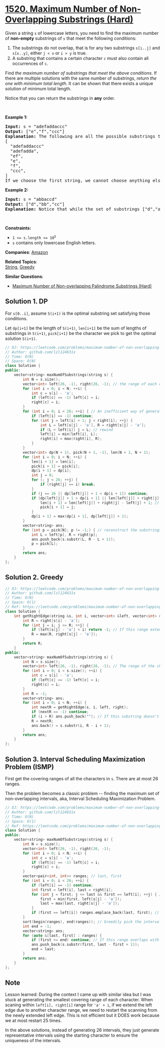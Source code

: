 # [1520. Maximum Number of Non-Overlapping Substrings (Hard)](https://leetcode.com/problems/maximum-number-of-non-overlapping-substrings)

<p>Given a string <code>s</code> of lowercase letters, you need to find the maximum number of <strong>non-empty</strong> substrings of <code>s</code> that meet the following conditions:</p>
<ol>
	<li>The substrings do not overlap, that is for any two substrings <code>s[i..j]</code> and <code>s[x..y]</code>, either <code>j &lt; x</code> or <code>i &gt; y</code> is true.</li>
	<li>A substring that contains a certain character <code>c</code> must also contain all occurrences of <code>c</code>.</li>
</ol>
<p>Find <em>the maximum number of substrings that meet the above conditions</em>. If there are multiple solutions with the same number of substrings, <em>return the one with minimum total length. </em>It can be shown that there exists a unique solution of minimum total length.</p>
<p>Notice that you can return the substrings in <strong>any</strong> order.</p>
<p>&nbsp;</p>
<p><strong class="example">Example 1:</strong></p>
<pre><strong>Input:</strong> s = "adefaddaccc"
<strong>Output:</strong> ["e","f","ccc"]
<b>Explanation:</b>&nbsp;The following are all the possible substrings that meet the conditions:
[
&nbsp; "adefaddaccc"
&nbsp; "adefadda",
&nbsp; "ef",
&nbsp; "e",
  "f",
&nbsp; "ccc",
]
If we choose the first string, we cannot choose anything else and we'd get only 1. If we choose "adefadda", we are left with "ccc" which is the only one that doesn't overlap, thus obtaining 2 substrings. Notice also, that it's not optimal to choose "ef" since it can be split into two. Therefore, the optimal way is to choose ["e","f","ccc"] which gives us 3 substrings. No other solution of the same number of substrings exist.
</pre>
<p><strong class="example">Example 2:</strong></p>
<pre><strong>Input:</strong> s = "abbaccd"
<strong>Output:</strong> ["d","bb","cc"]
<b>Explanation: </b>Notice that while the set of substrings ["d","abba","cc"] also has length 3, it's considered incorrect since it has larger total length.
</pre>
<p>&nbsp;</p>
<p><strong>Constraints:</strong></p>
<ul>
	<li><code>1 &lt;= s.length &lt;= 10<sup>5</sup></code></li>
	<li><code>s</code> contains only lowercase English letters.</li>
</ul>

**Companies**:
[Amazon](https://leetcode.com/company/amazon)

**Related Topics**:  
[String](https://leetcode.com/tag/string/), [Greedy](https://leetcode.com/tag/greedy/)

**Similar Questions**:
* [Maximum Number of Non-overlapping Palindrome Substrings (Hard)](https://leetcode.com/problems/maximum-number-of-non-overlapping-palindrome-substrings/)

## Solution 1. DP

For `s[0..i]`, assume `S(i+1)` is the optimal substring set satisfying those conditions.

Let `dp[i+1]` be the length of `S(i+1)`, `len[i+1]` be the sum of lengths of substrings in `S(i+1)`, `pick[i+1]` be the character we pick to get the optimal solution `S(i+1)`.

```cpp
// OJ: https://leetcode.com/problems/maximum-number-of-non-overlapping-substrings/
// Author: github.com/lzl124631x
// Time: O(N)
// Space: O(N)
class Solution {
public:
    vector<string> maxNumOfSubstrings(string s) {
        int N = s.size();
        vector<int> left(26, -1), right(26, -1); // the range of each character
        for (int i = 0; i < N; ++i) {
            int c = s[i] - 'a';
            if (left[c] == -1) left[c] = i;
            right[c] = i;
        }
        for (int i = 0; i < 26; ++i) { // An inefficient way of generating the ranges satisfying condition 2.
            if (left[i] == -1) continue;
            for (int j = left[i] + 1; j < right[i]; ++j) {
                int L = left[s[j] - 'a'], R = right[s[j] - 'a'];
                if (L < left[i]) j = L; // rewind
                left[i] = min(left[i], L);
                right[i] = max(right[i], R);
            }
        }
        vector<int> dp(N + 1), pick(N + 1, -1), len(N + 1, N + 1);
        for (int i = 0; i < N; ++i) {
            len[i + 1] = len[i];
            pick[i + 1] = pick[i];
            dp[i + 1] = dp[i];
            int j = 0;
            for (; j < 26; ++j) {
                if (right[j] == i) break;
            }
            if (j == 26 || dp[left[j]] + 1 < dp[i + 1]) continue;
            if (dp[left[j]] + 1 > dp[i + 1] || len[left[j]] + right[j] - left[j] + 1 < len[i]) {
                len[i + 1] = len[left[j]] + right[j] - left[j] + 1; // find a better choice, update the choice.
                pick[i + 1] = j;
            }
            dp[i + 1] = max(dp[i + 1], dp[left[j]] + 1);
        }
        vector<string> ans;
        for (int p = pick[N]; p != -1;) { // reconstruct the substrings.
            int L = left[p], R = right[p];
            ans.push_back(s.substr(L, R - L + 1));
            p = pick[L];
        }
        return ans;
    }
};
```
## Solution 2. Greedy

```cpp
// OJ: https://leetcode.com/problems/maximum-number-of-non-overlapping-substrings/
// Author: github.com/lzl124631x
// Time: O(N)
// Space: O(1)
// Ref: https://leetcode.com/problems/maximum-number-of-non-overlapping-substrings/discuss/743223/C%2B%2BJava-Greedy-O(n)
class Solution {
    int getRightEdge(string &s, int i, vector<int> &left, vector<int> &right) { // get the corresponding right edge of `s[i]`
        int R = right[s[i] - 'a'];
        for (int j = i; j <= R; ++j) {
            if (left[s[j] - 'a'] < i) return -1; // If this range extends leftwards, it must be handled before and should be skipped.
            R = max(R, right[s[j] - 'a']);
        }
        return R;
    }
public:
    vector<string> maxNumOfSubstrings(string s) {
        int N = s.size();
        vector<int> left(26, -1), right(26, -1); // The range of the character
        for (int i = 0; i < s.size(); ++i) {
            int c = s[i] - 'a';
            if (left[c] == -1) left[c] = i;
            right[c] = i;
        }
        int R = -1;
        vector<string> ans;
        for (int i = 0; i < N; ++i) {
            int nextR = getRightEdge(s, i, left, right);
            if (nextR == -1) continue;
            if (i > R) ans.push_back(""); // If this substring doesn't overlap with the previous substring, push new item instead of updating the previous one.
            R = nextR;
            ans.back() = s.substr(i, R - i + 1);
        }
        return ans;
    }
};
```

## Solution 3. Interval Scheduling Maximization Problem (ISMP)

First get the covering ranges of all the characters in `s`. There are at most 26 ranges.

Then the problem becomes a classic problem -- finding the maximum set of non-overlapping intervals, aka, Interval Scheduling Maximization Problem.

```cpp
// OJ: https://leetcode.com/problems/maximum-number-of-non-overlapping-substrings/
// Author: github.com/lzl124631x
// Time: O(N)
// Space: O(1)
// Ref: https://leetcode.com/problems/maximum-number-of-non-overlapping-substrings/discuss/744420/C%2B%2BJavaPython-Interval-Scheduling-Maximization-(ISMP)
class Solution {
public:
    vector<string> maxNumOfSubstrings(string s) {
        int N = s.size();
        vector<int> left(26, -1), right(26, -1);
        for (int i = 0; i < N; ++i) {
            int c = s[i] - 'a';
            if (left[c] == -1) left[c] = i;
            right[c] = i;
        }
        vector<pair<int, int>> ranges; // last, first
        for (int i = 0; i < 26; ++i) {
            if (left[i] == -1) continue;
            int first = left[i], last = right[i];
            for (int j = first; j <= last && first == left[i]; ++j) { // If `first != left[i]`, this character is not the representative of its covering range. The representative character is the first character of that range.
                first = min(first, left[s[j] - 'a']);
                last = max(last, right[s[j] - 'a']);
            }
            if (first == left[i]) ranges.emplace_back(last, first); // Only push representative ranges.
        }
        sort(begin(ranges), end(ranges)); // Greedily pick the interval ends first.
        int end = -1;
        vector<string> ans;
        for (auto &[last, first] : ranges) {
            if (first <= end) continue; // If this range overlaps with the previously picked range, skip.
            ans.push_back(s.substr(first, last - first + 1));
            end = last;
        }
        return ans;
    }
};
```

## Note

Lesson learned: During the context I came up with similar idea but I was stuck at generating the smallest covering range of each character. When scaning within `left[i], right[i]` range for `'a' + i`, if we extend the left edge due to another character range, we need to restart the scanning from the newly extended left edge. This is not efficient but it DOES work because we at most restart 25 times.

In the above solutions, instead of generating 26 intervals, they just generate representative intervals using the starting character to ensure the uniqueness of the intervals.